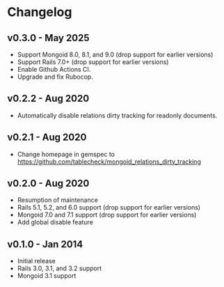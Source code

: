 # Changelog

## v0.3.0 - May 2025

- Support Mongoid 8.0, 8.1, and 9.0 (drop support for earlier versions)
- Support Rails 7.0+ (drop support for earlier versions)
- Enable Github Actions CI.
- Upgrade and fix Rubocop.

## v0.2.2 - Aug 2020

- Automatically disable relations dirty tracking for readonly documents.

## v0.2.1 - Aug 2020

- Change homepage in gemspec to https://github.com/tablecheck/mongoid_relations_dirty_tracking

## v0.2.0 - Aug 2020

- Resumption of maintenance
- Rails 5.1, 5.2, and 6.0 support (drop support for earlier versions)
- Mongoid 7.0 and 7.1 support (drop support for earlier versions)
- Add global disable feature

## v0.1.0 - Jan 2014

- Initial release
- Rails 3.0, 3.1, and 3.2 support
- Mongoid 3.1 support
